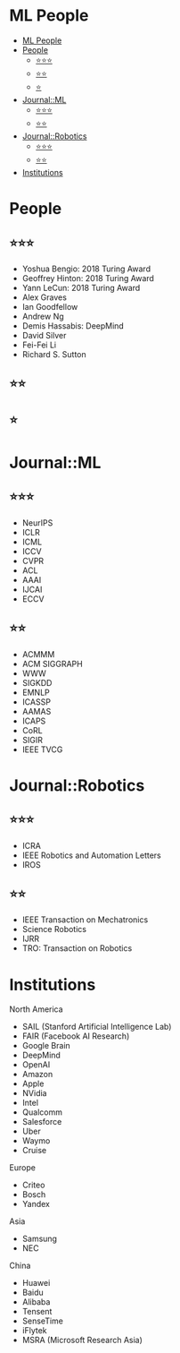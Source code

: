 # ML People
- [ML People](#ml-people)
- [People](#people)
  - [⭐⭐⭐](#)
  - [⭐⭐](#-1)
  - [⭐](#-2)
- [Journal::ML](#journalml)
  - [⭐⭐⭐](#-3)
  - [⭐⭐](#-4)
- [Journal::Robotics](#journalrobotics)
  - [⭐⭐⭐](#-5)
  - [⭐⭐](#-6)
- [Institutions](#institutions)


# People

## ⭐⭐⭐

- Yoshua Bengio: 2018 Turing Award
- Geoffrey Hinton: 2018 Turing Award
- Yann LeCun: 2018 Turing Award
- Alex Graves
- Ian Goodfellow
- Andrew Ng
- Demis Hassabis: DeepMind
- David Silver
- Fei-Fei Li
- Richard S. Sutton

## ⭐⭐

## ⭐


# Journal::ML

## ⭐⭐⭐

- NeurIPS
- ICLR
- ICML
- ICCV
- CVPR
- ACL
- AAAI
- IJCAI
- ECCV

## ⭐⭐

- ACMMM
- ACM SIGGRAPH
- WWW
- SIGKDD
- EMNLP
- ICASSP
- AAMAS
- ICAPS
- CoRL
- SIGIR
- IEEE TVCG

# Journal::Robotics

## ⭐⭐⭐

- ICRA
- IEEE Robotics and Automation Letters
- IROS

## ⭐⭐

- IEEE Transaction on Mechatronics
- Science Robotics
- IJRR
- TRO: Transaction on Robotics

# Institutions

North America

- SAIL (Stanford Artificial Intelligence Lab)
- FAIR (Facebook AI Research)
- Google Brain
- DeepMind
- OpenAI
- Amazon
- Apple
- NVidia
- Intel
- Qualcomm
- Salesforce
- Uber
- Waymo
- Cruise

Europe

- Criteo
- Bosch
- Yandex

Asia

- Samsung
- NEC

China

- Huawei
- Baidu
- Alibaba
- Tensent
- SenseTime
- iFlytek
- MSRA (Microsoft Research Asia)
